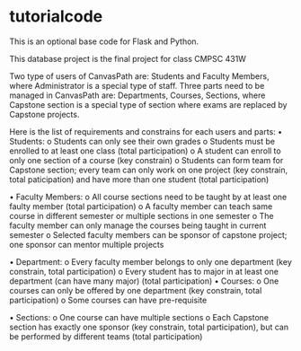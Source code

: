 # tutorialcode
This is an optional base code for Flask and Python.

This database project is the final project for class CMPSC 431W

Two type of users of CanvasPath are: Students and Faculty Members, where Administrator is a special type of staff.
Three parts need to be managed in CanvasPath are: Departments, Courses, Sections, where Capstone section is a special type of section where exams are replaced by Capstone projects. 

Here is the list of requirements and constrains for each users and parts: 
•	Students:
o	Students can only see their own grades
o	Students must be enrolled to at least one class (total participation)
o	A student can enroll to only one section of a course (key constrain)
o	Students can form team for Capstone section; every team can only work on one project (key constrain, total paticipation) and have more than one student (total participation) 


•	Faculty Members:
o	All course sections need to be taught by at least one faulty member (total participation)
o	A faculty member can teach same course in different semester or multiple sections in one semester
o	The faculty member can only manage the courses being taught in current semester
o	Selected faculty members can be sponsor of capstone project; one sponsor can mentor multiple projects


•	Department:
o	Every faculty member belongs to only one department (key constrain, total participation)
o	Every student has to major in at least one department (can have many major) (total participation)
•	Courses: 
o	One courses can only be offered by one department (key constrain, total participation)
o	Some courses can have pre-requisite 


•	Sections:
o	One course can have multiple sections
o	Each Capstone section has exactly one sponsor (key constrain, total participation), but can be performed by different teams (total participation) 

